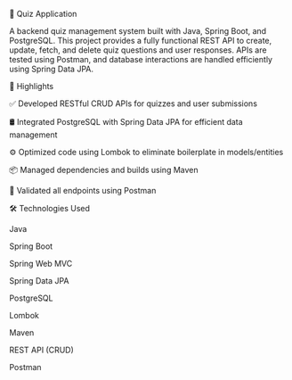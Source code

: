 🧠 Quiz Application

A backend quiz management system built with Java, Spring Boot, and PostgreSQL. This project provides a fully functional REST API to create, update, fetch, and delete quiz questions and user responses. APIs are tested using Postman, and database interactions are handled efficiently using Spring Data JPA.


🚀 Highlights

✅ Developed RESTful CRUD APIs for quizzes and user submissions

🛢️ Integrated PostgreSQL with Spring Data JPA for efficient data management

⚙️ Optimized code using Lombok to eliminate boilerplate in models/entities

📦 Managed dependencies and builds using Maven

🧪 Validated all endpoints using Postman



🛠️ Technologies Used

Java

Spring Boot

Spring Web MVC

Spring Data JPA

PostgreSQL

Lombok

Maven

REST API (CRUD)

Postman
